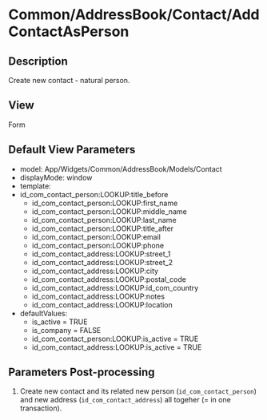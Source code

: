 # Common/AddressBook/Contact/AddContactAsPerson

## Description

Create new contact - natural person.

## View

Form

## Default View Parameters

* model: App/Widgets/Common/AddressBook/Models/Contact
* displayMode: window
* template:
* id_com_contact_person:LOOKUP:title_before
  * id_com_contact_person:LOOKUP:first_name
  * id_com_contact_person:LOOKUP:middle_name
  * id_com_contact_person:LOOKUP:last_name
  * id_com_contact_person:LOOKUP:title_after
  * id_com_contact_person:LOOKUP:email
  * id_com_contact_person:LOOKUP:phone
  * id_com_contact_address:LOOKUP:street_1
  * id_com_contact_address:LOOKUP:street_2
  * id_com_contact_address:LOOKUP:city
  * id_com_contact_address:LOOKUP:postal_code
  * id_com_contact_address:LOOKUP:id_com_country
  * id_com_contact_address:LOOKUP:notes
  * id_com_contact_address:LOOKUP:location
* defaultValues:
  * is_active = TRUE
  * is_company = FALSE
  * id_com_contact_person:LOOKUP:is_active = TRUE
  * id_com_contact_address:LOOKUP:is_active = TRUE

## Parameters Post-processing

  1. Create new contact and its related new person (`id_com_contact_person`) and new address (`id_com_contact_address`) all togeher (= in one transaction).